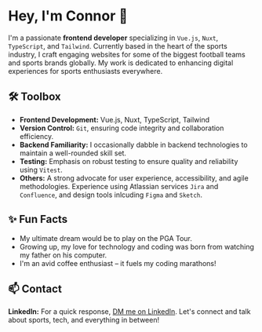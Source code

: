 # Hey, I'm Connor 👋

I'm a passionate **frontend developer** specializing in `Vue.js`, `Nuxt`, `TypeScript`, and `Tailwind`. Currently based in the heart of the sports industry, I craft engaging websites for some of the biggest football teams and sports brands globally. My work is dedicated to enhancing digital experiences for sports enthusiasts everywhere.

## 🛠 Toolbox
- **Frontend Development:** Vue.js, Nuxt, TypeScript, Tailwind
- **Version Control:** `Git`, ensuring code integrity and collaboration efficiency.
- **Backend Familiarity:** I occasionally dabble in backend technologies to maintain a well-rounded skill set.
- **Testing:** Emphasis on robust testing to ensure quality and reliability using `Vitest`.
- **Others:** A strong advocate for user experience, accessibility, and agile methodologies. Experience using Atlassian services `Jira` and `Confluence`, and design tools inlcuding `Figma` and `Sketch`.

## ✨ Fun Facts
- My ultimate dream would be to play on the PGA Tour.
- Growing up, my love for technology and coding was born from watching my father on his computer.
- I'm an avid coffee enthusiast – it fuels my coding marathons!

## 📫 Contact
**LinkedIn:** For a quick response, [DM me on LinkedIn](https://www.linkedin.com/in/connor-deane-524483168). Let's connect and talk about sports, tech, and everything in between!
